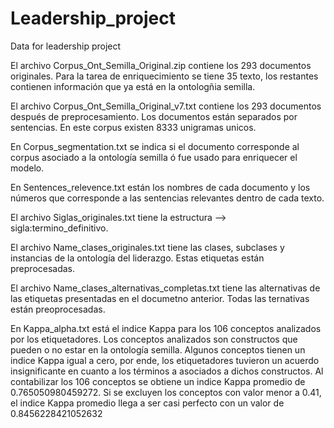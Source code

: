 # Leadership_project
Data for leadership project

El archivo Corpus_Ont_Semilla_Original.zip contiene los 293 documentos originales. Para la tarea de enriquecimiento se tiene 35 texto, los restantes contienen información que ya está en la ontologñia semilla.

El archivo Corpus_Ont_Semilla_Original_v7.txt contiene los 293 documentos después de preprocesamiento. Los documentos están separados por sentencias. En este corpus existen 8333 unigramas unicos.

En Corpus_segmentation.txt se indica si el documento corresponde al corpus asociado a la ontología semilla ó fue usado para enriquecer el modelo.

En Sentences_relevence.txt están los nombres de cada documento y los números que corresponde a las sentencias relevantes dentro de cada texto.

El archivo Siglas_originales.txt tiene la estructura --> sigla:termino_definitivo.

El archivo Name_clases_originales.txt tiene las clases, subclases y instancias de la ontología del liderazgo. Estas etiquetas están preprocesadas.

El archivo Name_clases_alternativas_completas.txt tiene las alternativas de las etiquetas presentadas en el documetno anterior. Todas las ternativas están preoprocesadas.

En Kappa_alpha.txt está el indice Kappa para los 106 conceptos analizados por los etiquetadores. Los conceptos analizados son constructos que pueden o no estar en la ontología semilla. Algunos conceptos tienen un indice Kappa igual a cero, por ende, los etiquetadores tuvieron un acuerdo insignificante en cuanto a los términos a asociados a dichos constructos. Al contabilizar los 106 conceptos se obtiene un indice Kappa promedio de 0.765050980459272. Si se excluyen los conceptos con valor menor a 0.41, el indice Kappa promedio llega a ser casi perfecto con un valor de 0.8456228421052632


